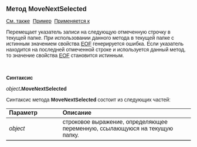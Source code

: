 <html>
<head>
<title>Текущий вид просмотра\MoveNextSelected</title>
</head>

<body>

<p><strong><font size="4" face="Arial">Метод MoveNextSelected</font></strong></p>

<p><font face="Arial"><a href="../Frmpttel.html">См. также</a>&nbsp; <u>
Пример</u>&nbsp;
<a href="../Frmpttel.html">Применяется к</a></font></p>

<p><font face="Arial">Перемещает указатель записи на следующую 
отмеченную строчку в текущей папке. При использовании данного метода в текущей 
папке с истинным значением свойства <a href="EOF.html">EOF</a>
генерируется ошибка. Если указатель находится на последней отмеченной строке и 
используется данный метод, то значение свойства <a href="EOF.html">EOF</a>
становится истинным.</font></p>

<p class="label">&nbsp;</p>

<p class="label"><font face="Arial"><b>Синтаксис</b></font></p>

<p><font face="Arial"><em>object</em><strong>.MoveNextSelected</strong></font></p>

<p><font face="Arial">Синтаксис метода <strong>MoveNextSelected</strong>
состоит из следующих частей:</font></p>

<table border="1" cellPadding="5" cols="2" frame="below" rules="rows">
<TBODY>
  <tr vAlign="top">
    <td class="label" width="29%"><font face="Arial"><b>Параметр</b></font></td>
    <td class="label" width="71%"><font face="Arial"><strong>Описание</strong></font></td>
  </tr>
  <tr>
    <td width="29%"><font face="Arial"><em>object</em></font></td>
    <td width="71%"><font face="Arial">строковое выражение, 
	определяющее переменную, ссылающуюся на текущую папку.</font></td>
  </tr>
</TBODY>
</table>

<p class="label">&nbsp;</p>
</body>
</html>
